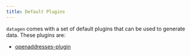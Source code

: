 ```yaml
---
title: Default Plugins
---
```


`datagen` comes with a set of default plugins that can be used to generate data.
These plugins are:

- [openaddresses-plugin](openaddresses.md)

